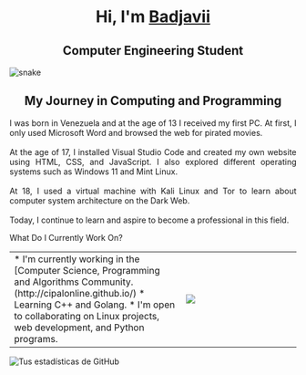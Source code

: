 <!--! Title !-->

<h1 align="center">Hi, I'm <a href="https://badjavii.github.io/">Badjavii</a></h1>
<h2 align="center">Computer Engineering Student</h1>

![snake](static/grid-snake.svg)

<!--! About Me !-->

<h2 align="center">My Journey in Computing and Programming</h2>

<div style="text-align:justify;">
        <p>
            I was born in Venezuela and at the age of 13 I received my first PC. At first, I only used                 Microsoft Word and browsed the web for pirated movies.<br><br>At the age of 17, I installed 
           Visual Studio Code and created my own website using HTML, CSS, and JavaScript. I also explored              different operating systems such as Windows 11 and Mint Linux.<br><br>At 18, I used a virtual machine              with Kali Linux and Tor to learn about computer system architecture on the Dark Web.<br>                    <br>Today, I continue to learn and aspire to become a professional in this field.
        </p>
</div>

<!--! What Do I Currently Work On? !-->

</h2 align="center">What Do I Currently Work On?</h2>

<table align="center">
  
  <td width=60%>
    * I'm currently working in the [Computer Science, Programming and Algorithms Community.(http://cipalonline.github.io/)
    * Learning C++ and Golang.
    * I'm open to collaborating on Linux projects, web development, and Python programs.

  </td>

<td text-align="center">

  <div>
          <img src="https://github-readme-stats.vercel.app/api/top-langs/username=Druxorey&langs_count=10&theme=dracula&layout=compact&border_color=ff6e96&bg_color=00000000&"/>
  </div>

</td>

</table>

![Tus estadísticas de GitHub](https://github-readme-stats.vercel.app/api)
